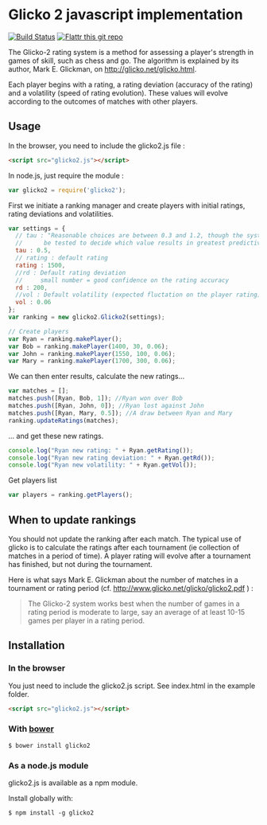 # Glicko 2 javascript implementation

[![Build Status](https://travis-ci.org/mmai/glicko2js.png)](https://travis-ci.org/mmai/glicko2js)
[![Flattr this git repo](http://api.flattr.com/button/flattr-badge-large.png)](https://flattr.com/submit/auto?user_id=rhumbs&url=https://github.com/mmai/glicko2js&title=glicko2js&language=&tags=github&category=software)


The Glicko-2 rating system is a method for assessing a player's strength in games of skill, such as chess and go.
The algorithm is explained by its author, Mark E. Glickman, on http://glicko.net/glicko.html.

Each player begins with a rating, a rating deviation (accuracy of the rating) and a volatility (speed of rating evolution). These values will evolve according to the outcomes of matches with other players.

## Usage

In the browser, you need to include the glicko2.js file :

``` html
<script src="glicko2.js"></script>
```

In node.js, just require the module :

``` javascript
var glicko2 = require('glicko2');
```

First we initiate a ranking manager and create players with initial ratings, rating deviations and volatilities.

``` javascript
var settings = {
  // tau : "Reasonable choices are between 0.3 and 1.2, though the system should
  //      be tested to decide which value results in greatest predictive accuracy."
  tau : 0.5,
  // rating : default rating
  rating : 1500,
  //rd : Default rating deviation 
  //     small number = good confidence on the rating accuracy
  rd : 200,
  //vol : Default volatility (expected fluctation on the player rating)
  vol : 0.06
};
var ranking = new glicko2.Glicko2(settings);

// Create players
var Ryan = ranking.makePlayer();
var Bob = ranking.makePlayer(1400, 30, 0.06);
var John = ranking.makePlayer(1550, 100, 0.06);
var Mary = ranking.makePlayer(1700, 300, 0.06);
```

We can then enter results, calculate the new ratings...

``` javascript
var matches = [];
matches.push([Ryan, Bob, 1]); //Ryan won over Bob
matches.push([Ryan, John, 0]); //Ryan lost against John
matches.push([Ryan, Mary, 0.5]); //A draw between Ryan and Mary
ranking.updateRatings(matches);
```

... and get these new ratings.

``` javascript
console.log("Ryan new rating: " + Ryan.getRating());
console.log("Ryan new rating deviation: " + Ryan.getRd());
console.log("Ryan new volatility: " + Ryan.getVol());
```

Get players list

``` javascript
var players = ranking.getPlayers();
```

## When to update rankings

You should not update the ranking after each match.
The typical use of glicko is to calculate the ratings after each tournament (ie collection of matches in a period of time).
A player rating will evolve after a tournament has finished, but not during the tournament. 

Here is what says Mark E. Glickman about the number of matches in a tournament or rating period (cf. http://www.glicko.net/glicko/glicko2.pdf ) :
> The Glicko-2 system works best when the number of games in a rating period is moderate to large, say an average of at least 10-15 games per player in a rating period.

## Installation

### In the browser

You just need to include the glicko2.js script.
See index.html in the example folder.

``` html
<script src="glicko2.js"></script>
```

### With [bower](http://bower.io/)

``` shell
$ bower install glicko2
```

### As a node.js module

glicko2.js is available as a npm module.

Install globally with:

``` shell
$ npm install -g glicko2
```

